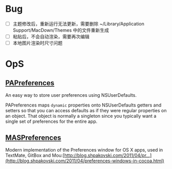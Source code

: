 #  Bug

- [ ] 主题修改后，重新运行无法更新，需要删除 ~/Library/Application Support/MacDown/Themes 中的文件重新生成
- [ ] 粘贴后，不会自动渲染，需要再次编辑
- [ ] 本地图片渲染时尺寸问题

# OpS

## [PAPreferences](https://github.com/dhennessy/PAPreferences)

An easy way to store user preferences using NSUserDefaults.

PAPreferences maps `dynamic` properties onto NSUserDefaults getters and setters so that you can access defaults as if they were regular properties on an object. That object is normally a singleton since you typically want a single set of preferences for the entire app.



## [MASPreferences](https://github.com/shpakovski/MASPreferences)

Modern implementation of the Preferences window for OS X apps, used in TextMate, GitBox and Mou:[http://blog.shpakovski.com/2011/04/pr…](http://blog.shpakovski.com/2011/04/preferences-windows-in-cocoa.html)